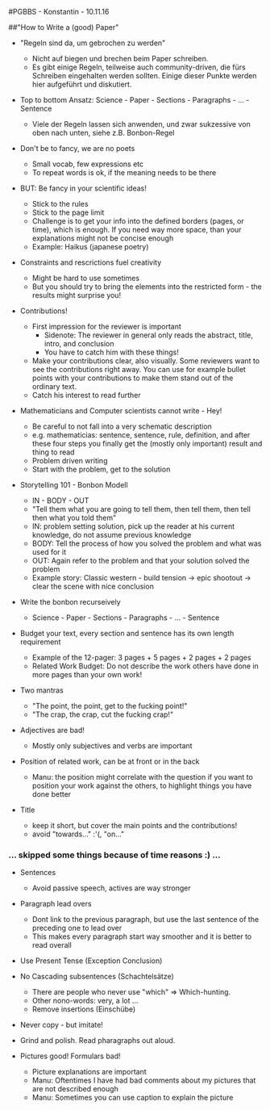 #PGBBS - Konstantin - 10.11.16

##"How to Write a (good) Paper"

* "Regeln sind da, um gebrochen zu werden"
	* Nicht auf biegen und brechen beim Paper schreiben. 
	* Es gibt einige Regeln, teilweise auch community-driven, die fürs Schreiben eingehalten werden sollten. Einige dieser Punkte werden hier aufgeführt und diskutiert.   

* Top to bottom Ansatz: Science - Paper - Sections - Paragraphs - ... - Sentence
	* Viele der Regeln lassen sich anwenden, und zwar sukzessive von oben nach unten, siehe z.B. Bonbon-Regel

* Don't be to fancy, we are no poets
	* Small vocab, few expressions etc
	* To repeat words is ok, if the meaning needs to be there

* BUT: Be fancy in your scientific ideas!
	* Stick to the rules
	* Stick to the page limit
	* Challenge is to get your info into the defined borders (pages, or time), which is enough. If you need way more space, than your explanations might not be concise enough
	* Example: Haikus (japanese poetry)

* Constraints and rescrictions fuel creativity
	* Might be hard to use sometimes
	* But you should try to bring the elements into the restricted form - the results might surprise you! 

* Contributions!
	* First impression for the reviewer is important
		* Sidenote: The reviewer in general only reads the abstract, title, intro, and conclusion
		* You have to catch him with these things!
	* Make your contributions clear, also visually. Some reviewers want to see the contributions right away. You can use for example bullet points with your contributions to make them stand out of the ordinary text.
	* Catch his interest to read further

* Mathematicians and Computer scientists cannot write - Hey!
	* Be careful to not fall into a very schematic description
	* e.g. mathematicias: sentence, sentence, rule, definition, and after these four steps you finally get the (mostly only important) result and thing to read
	* Problem driven writing
	* Start with the problem, get to the solution

* Storytelling 101 - Bonbon Modell
	* IN - BODY - OUT
	* "Tell them what you are going to tell them, then tell them, then tell then what you told them"
	* IN: problem setting solution, pick up the reader at his current knowledge, do not assume previous knowledge
	* BODY: Tell the process of how you solved the problem and what was used for it
	* OUT: Again refer to the problem and that your solution solved the problem
	* Example story: Classic western - build tension -> epic shootout -> clear the scene with nice conclusion

* Write the bonbon recurseively
	* Science - Paper - Sections - Paragraphs - ... - Sentence

* Budget your text, every section and sentence has its own length requirement
	* Example of the 12-pager: 3 pages + 5 pages + 2 pages + 2 pages
	* Related Work Budget: Do not describe the work others have done in more pages than your own work!

* Two mantras
	* "The point, the point, get to the fucking point!"
	* "The crap, the crap, cut the fucking crap!"

* Adjectives are bad!
	* Mostly only subjectives and verbs are important 

* Position of related work, can be at front or in the back
	* Manu: the position might correlate with the question if you want to position your work against the others, to highlight things you have done better 

* Title
	* keep it short, but cover the main points and the contributions!
	* avoid "towards..." :'(, "on..."

### ... skipped some things because of time reasons :) ...

* Sentences
	* Avoid passive speech, actives are way stronger

* Paragraph lead overs
	* Dont link to the previous paragraph, but use the last sentence of the preceding one to lead over
	* This makes every paragraph start way smoother and it is better to read overall

* Use Present Tense (Exception Conclusion)

* No Cascading subsentences (Schachtelsätze) 
	* There are people who never use "which" => Which-hunting. 
	* Other nono-words: very, a lot ... 
	* Remove insertions (Einschübe)

* Never copy - but imitate!

* Grind and polish. Read pharagraphs out aloud.

* Pictures good! Formulars bad!
	* Picture explanations are important 
	* Manu: Oftentimes I have had bad comments about my pictures that are not described enough
	* Manu: Sometimes you can use caption to explain the picture 